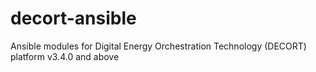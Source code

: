 # decort-ansible
Ansible modules for Digital Energy Orchestration Technology (DECORT) platform v3.4.0 and above
